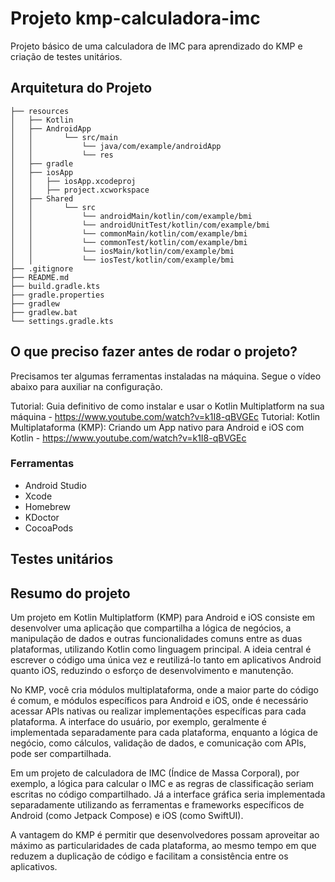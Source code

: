 # Projeto kmp-calculadora-imc

Projeto básico de uma calculadora de IMC para aprendizado do KMP e criação de testes unitários.

## Arquitetura do Projeto
```
├── resources
│   ├── Kotlin
│   ├── AndroidApp
│   │       └── src/main
│   │           └── java/com/example/androidApp
│   │           └── res
│   ├── gradle
│   ├── iosApp
│   │   ├── iosApp.xcodeproj
│   │   ├── project.xcworkspace
│   ├── Shared
│   │       └── src
│   │           └── androidMain/kotlin/com/example/bmi
│   │           └── androidUnitTest/kotlin/com/example/bmi
│   │           └── commonMain/kotlin/com/example/bmi
│   │           └── commonTest/kotlin/com/example/bmi
│   │           └── iosMain/kotlin/com/example/bmi
│   │           └── iosTest/kotlin/com/example/bmi
├── .gitignore
├── README.md
├── build.gradle.kts
├── gradle.properties
├── gradlew
├── gradlew.bat
└── settings.gradle.kts
```

## O que preciso fazer antes de rodar o projeto?

Precisamos ter algumas ferramentas instaladas na máquina. Segue o vídeo abaixo para auxiliar na configuração.

Tutorial: Guia definitivo de como instalar e usar o Kotlin Multiplatform na sua máquina - https://www.youtube.com/watch?v=k1I8-qBVGEc 
Tutorial: Kotlin Multiplataforma (KMP): Criando um App nativo para Android e iOS com Kotlin - https://www.youtube.com/watch?v=k1I8-qBVGEc

### Ferramentas

- Android Studio
- Xcode
- Homebrew
- KDoctor
- CocoaPods

## Testes unitários


## Resumo do projeto

Um projeto em Kotlin Multiplatform (KMP) para Android e iOS consiste em desenvolver uma aplicação que compartilha a lógica de negócios, a manipulação de dados e outras funcionalidades comuns entre as duas plataformas, utilizando Kotlin como linguagem principal. A ideia central é escrever o código uma única vez e reutilizá-lo tanto em aplicativos Android quanto iOS, reduzindo o esforço de desenvolvimento e manutenção.

No KMP, você cria módulos multiplataforma, onde a maior parte do código é comum, e módulos específicos para Android e iOS, onde é necessário acessar APIs nativas ou realizar implementações específicas para cada plataforma. A interface do usuário, por exemplo, geralmente é implementada separadamente para cada plataforma, enquanto a lógica de negócio, como cálculos, validação de dados, e comunicação com APIs, pode ser compartilhada.

Em um projeto de calculadora de IMC (Índice de Massa Corporal), por exemplo, a lógica para calcular o IMC e as regras de classificação seriam escritas no código compartilhado. Já a interface gráfica seria implementada separadamente utilizando as ferramentas e frameworks específicos de Android (como Jetpack Compose) e iOS (como SwiftUI).

A vantagem do KMP é permitir que desenvolvedores possam aproveitar ao máximo as particularidades de cada plataforma, ao mesmo tempo em que reduzem a duplicação de código e facilitam a consistência entre os aplicativos.
  
